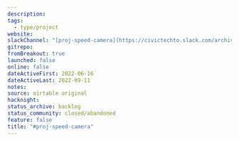 ```yaml
---
description:
tags:
  - type/project
website:
slackChannel: "[proj-speed-camera](https://civictechto.slack.com/archives/C03TR7QTR2A)"
gitrepo:
fromBreakout: true
launched: false
online: false
dateActiveFirst: 2022-06-16
dateActiveLast: 2022-09-11
notes:
source: airtable original
hacknight:
status_archive: backlog
status_community: closed/abandoned
feature: false
title: "#proj-speed-camera"
---
```

